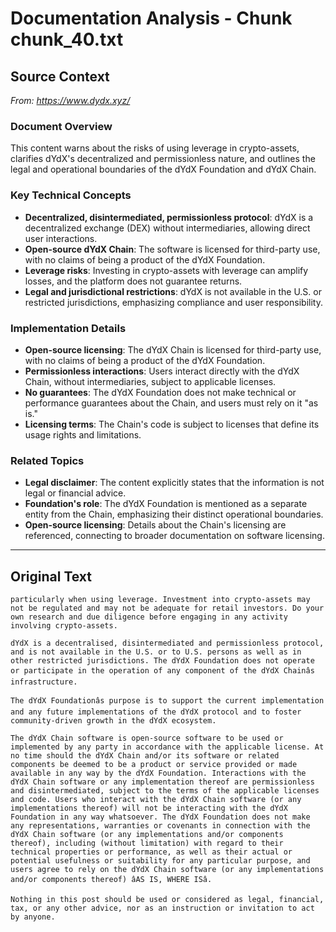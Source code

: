 # Documentation Analysis - Chunk chunk_40.txt

## Source Context
*From: https://www.dydx.xyz/*

### Document Overview  
This content warns about the risks of using leverage in crypto-assets, clarifies dYdX's decentralized and permissionless nature, and outlines the legal and operational boundaries of the dYdX Foundation and dYdX Chain.  

### Key Technical Concepts  
- **Decentralized, disintermediated, permissionless protocol**: dYdX is a decentralized exchange (DEX) without intermediaries, allowing direct user interactions.  
- **Open-source dYdX Chain**: The software is licensed for third-party use, with no claims of being a product of the dYdX Foundation.  
- **Leverage risks**: Investing in crypto-assets with leverage can amplify losses, and the platform does not guarantee returns.  
- **Legal and jurisdictional restrictions**: dYdX is not available in the U.S. or restricted jurisdictions, emphasizing compliance and user responsibility.  

### Implementation Details  
- **Open-source licensing**: The dYdX Chain is licensed for third-party use, with no claims of being a product of the dYdX Foundation.  
- **Permissionless interactions**: Users interact directly with the dYdX Chain, without intermediaries, subject to applicable licenses.  
- **No guarantees**: The dYdX Foundation does not make technical or performance guarantees about the Chain, and users must rely on it "as is."  
- **Licensing terms**: The Chain's code is subject to licenses that define its usage rights and limitations.  

### Related Topics  
- **Legal disclaimer**: The content explicitly states that the information is not legal or financial advice.  
- **Foundation's role**: The dYdX Foundation is mentioned as a separate entity from the Chain, emphasizing their distinct operational boundaries.  
- **Open-source licensing**: Details about the Chain's licensing are referenced, connecting to broader documentation on software licensing.

---

## Original Text
```
particularly when using leverage. Investment into crypto-assets may not be regulated and may not be adequate for retail investors. Do your own research and due diligence before engaging in any activity involving crypto-assets.

dYdX is a decentralised, disintermediated and permissionless protocol, and is not available in the U.S. or to U.S. persons as well as in other restricted jurisdictions. The dYdX Foundation does not operate or participate in the operation of any component of the dYdX Chainâs infrastructure.

The dYdX Foundationâs purpose is to support the current implementation and any future implementations of the dYdX protocol and to foster community-driven growth in the dYdX ecosystem.

The dYdX Chain software is open-source software to be used or implemented by any party in accordance with the applicable license. At no time should the dYdX Chain and/or its software or related components be deemed to be a product or service provided or made available in any way by the dYdX Foundation. Interactions with the dYdX Chain software or any implementation thereof are permissionless and disintermediated, subject to the terms of the applicable licenses and code. Users who interact with the dYdX Chain software (or any implementations thereof) will not be interacting with the dYdX Foundation in any way whatsoever. The dYdX Foundation does not make any representations, warranties or covenants in connection with the dYdX Chain software (or any implementations and/or components thereof), including (without limitation) with regard to their technical properties or performance, as well as their actual or potential usefulness or suitability for any particular purpose, and users agree to rely on the dYdX Chain software (or any implementations and/or components thereof) âAS IS, WHERE ISâ.

Nothing in this post should be used or considered as legal, financial, tax, or any other advice, nor as an instruction or invitation to act by anyone.
```